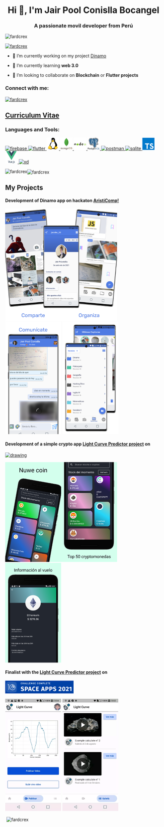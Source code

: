 <h1 align="center">Hi 👋, I'm Jair Pool Conislla Bocangel</h1>
<h3 align="center">A passionate movil developer from Perú</h3>

<p align="left"> <img src="https://komarev.com/ghpvc/?username=fardcrex&label=Profile%20views&color=0e75b6&style=flat" alt="fardcrex" /> </p>

<p align="left"> <a href="https://twitter.com/fardcrex" target="blank"><img src="https://img.shields.io/twitter/follow/fardcrex?logo=twitter&style=for-the-badge" alt="fardcrex" /></a> </p>

- 🔭 I’m currently working on my project [Dinamo](https://dinamo.dre.agchosting.link/#/)

- 🌱 I’m currently learning **web 3.0**

- 👯 I’m looking to collaborate on **Blockchain** or **Flutter projects**

<h3 align="left">Connect with me:</h3>
<p align="left">
<a href="https://twitter.com/fardcrex" target="blank"><img align="center" src="https://raw.githubusercontent.com/rahuldkjain/github-profile-readme-generator/master/src/images/icons/Social/twitter.svg" alt="fardcrex" height="30" width="40" /></a>
  <a href="CV_Conislla_Bocangel_Jair_2021_flutter.pdf" target="blank"><h2> Curriculum Vitae</h2></a>
</p>

<h3 align="left">Languages and Tools:</h3>
<p align="left"> <a href="https://firebase.google.com/" target="_blank"> <img src="https://www.vectorlogo.zone/logos/firebase/firebase-icon.svg" alt="firebase" width="40" height="40"/> </a> <a href="https://flutter.dev" target="_blank"> <img src="https://www.vectorlogo.zone/logos/flutterio/flutterio-icon.svg" alt="flutter" width="40" height="40"/> </a> <a href="https://www.linux.org/" target="_blank"> <img src="https://raw.githubusercontent.com/devicons/devicon/master/icons/linux/linux-original.svg" alt="linux" width="40" height="40"/> </a> <a href="https://www.mongodb.com/" target="_blank"> <img src="https://raw.githubusercontent.com/devicons/devicon/master/icons/mongodb/mongodb-original-wordmark.svg" alt="mongodb" width="40" height="40"/> </a> <a href="https://nodejs.org" target="_blank"> <img src="https://raw.githubusercontent.com/devicons/devicon/master/icons/nodejs/nodejs-original-wordmark.svg" alt="nodejs" width="40" height="40"/> </a> <a href="https://www.postgresql.org" target="_blank"> <img src="https://raw.githubusercontent.com/devicons/devicon/master/icons/postgresql/postgresql-original-wordmark.svg" alt="postgresql" width="40" height="40"/> </a> <a href="https://postman.com" target="_blank"> <img src="https://www.vectorlogo.zone/logos/getpostman/getpostman-icon.svg" alt="postman" width="40" height="40"/> </a> <a href="https://www.sqlite.org/" target="_blank"> <img src="https://www.vectorlogo.zone/logos/sqlite/sqlite-icon.svg" alt="sqlite" width="40" height="40"/> </a> <a href="https://www.typescriptlang.org/" target="_blank"> <img src="https://raw.githubusercontent.com/devicons/devicon/master/icons/typescript/typescript-original.svg" alt="typescript" width="40" height="40"/> </a> <a href="https://vuejs.org/" target="_blank"> <img src="https://raw.githubusercontent.com/devicons/devicon/master/icons/vuejs/vuejs-original-wordmark.svg" alt="vuejs" width="40" height="40"/> </a> <a href="https://www.adobe.com/products/xd.html" target="_blank"> <img src="https://cdn.worldvectorlogo.com/logos/adobe-xd.svg" alt="xd" width="40" height="40"/> </a> </p>

<p><img align="left" src="https://github-readme-stats.vercel.app/api/top-langs?username=fardcrex&show_icons=true&locale=en&layout=compact" alt="fardcrex" /></p>



<p><img align="center" src="https://github-readme-streak-stats.herokuapp.com/?user=fardcrex&" alt="fardcrex" /></p>

<h2>My Projects</h2>

<h4>Development of Dinamo app on hackaton <a href="https://cursokotlin.com/hackathon-aristicomp/"> AristiComp! </a> </h4>


<p  align="left"><img src="dina_view_1.jpg" alt="dinamo app" width="180"/><img src="dina_view_2.jpg" alt="dinamo app" width="180"/> <img src="dina_view_3.jpg" alt="dinamo app" width="180"/> <img src="dina_view_4.jpg" alt="dinamo app" width="180"/></p>

<h4>Development of a simple crypto app <a href="https://github.com/fardcrex/nuwecoin" target="_blank">Light Curve Predictor project</a> on</h4>

<a href="https://appgallery.huawei.com/app/C104634907" target="_blank"><img src="https://learnmatch.net/wp-content/uploads/2020/10/huawei-appgallery.png" alt="drawing" width="180"/></a>

<p  align="left"><img src="coin_view_1.jpg" alt="nuwe_coin" width="180"/><img src="coin_view_2.jpg" alt="nuwe_coin" width="180"/> <img src="coin_view_3.jpg" alt="nuwe_coin" width="180"/></p>


<h4>Finalist with the <a href="https://github.com/Keelhaul-Labs-Team/light-curve-app" target="_blank">Light Curve Predictor project</a> on</h4>

  <a href="https://2021.spaceappschallenge.org/challenges/statements/when-light-curves-throw-us-curve-balls/teams/keelhaul-labs/project" target="blank">  <img src="space_apps.png" alt="drawing" width="220"/></a>

<p  align="left"><img src="https://github.com/Keelhaul-Labs-Team/light-curve-app/raw/main/assets/capture_1.jpg" alt="drawing" width="180"/> <img src="https://github.com/Keelhaul-Labs-Team/light-curve-app/raw/main/assets/capture_2.jpg" alt="drawing" width="180"/></p>

<p>&nbsp;<img align="center" src="https://github-readme-stats.vercel.app/api?username=fardcrex&show_icons=true&locale=en" alt="fardcrex" /></p>

